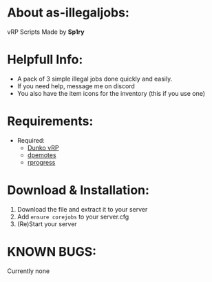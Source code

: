 # About as-illegaljobs:
vRP Scripts Made by **Sp1ry**

# Helpfull Info:
* A pack of 3 simple illegal jobs done quickly and easily.
* If you need help, message me on discord
* You also have the item icons for the inventory (this if you use one)

# Requirements:
* Required:
  * [Dunko vRP](https://github.com/br8ugh/dunko_vrp_ex)
  * [dpemotes](https://forum.cfx.re/t/dpemotes-1-7-390-emotes-walkingstyles-keybinding-dances-expressions-and-shared-emotes/843105)
  * [rprogress](https://github.com/Mobius1/rprogress)

# Download & Installation:
1) Download the file and extract it to your server
2) Add `ensure corejobs` to your server.cfg
3) (Re)Start your server

# KNOWN BUGS:
Currently none
